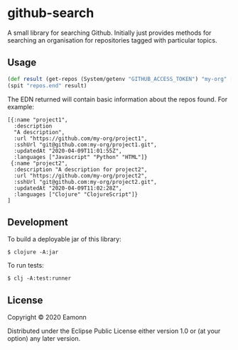 # github-search

A small library for searching Github. Initially just provides methods for searching an organisation for repositories tagged with particular topics.

## Usage

``` clojure
(def result (get-repos (System/getenv "GITHUB_ACCESS_TOKEN") "my-org" ["topic1" "topic2"]))
(spit "repos.end" result)
```
The EDN returned will contain basic information about the repos found. For example:

``` edn
[{:name "project1",
  :description
  "A description",
  :url "https://github.com/my-org/project1",
  :sshUrl "git@github.com:my-org/project1.git",
  :updatedAt "2020-04-09T11:01:55Z",
  :languages ["Javascript" "Python" "HTML"]}
 {:name "project2",
  :description "A description for project2",
  :url "https://github.com/my-org/project2",
  :sshUrl "git@github.com:my-org/project2.git",
  :updatedAt "2020-04-09T11:02:28Z",
  :languages ["Clojure" "ClojureScript"]}
]
```

## Development

To build a deployable jar of this library:

    $ clojure -A:jar

To run tests:

    $ clj -A:test:runner

## License

Copyright © 2020 Eamonn

Distributed under the Eclipse Public License either version 1.0 or (at
your option) any later version.

